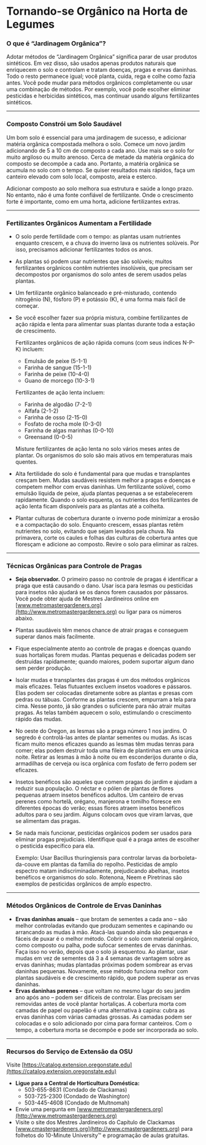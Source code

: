 # Tornando-se Orgânico na Horta de Legumes

### O que é “Jardinagem Orgânica”?

Adotar métodos de “Jardinagem Orgânica” significa parar de usar produtos sintéticos. Em vez disso, são usados apenas produtos naturais que enriquecem o solo e controlam e tratam doenças, pragas e ervas daninhas. Todo o resto permanece igual; você planta, cuida, rega e colhe como fazia antes. Você pode mudar para métodos orgânicos completamente ou usar uma combinação de métodos. Por exemplo, você pode escolher eliminar pesticidas e herbicidas sintéticos, mas continuar usando alguns fertilizantes sintéticos.

---

### Composto Constrói um Solo Saudável

Um bom solo é essencial para uma jardinagem de sucesso, e adicionar matéria orgânica compostada melhora o solo. Comece um novo jardim adicionando de 5 a 10 cm de composto a cada ano. Use mais se o solo for muito argiloso ou muito arenoso. Cerca de metade da matéria orgânica do composto se decompõe a cada ano. Portanto, a matéria orgânica se acumula no solo com o tempo. Se quiser resultados mais rápidos, faça um canteiro elevado com solo local, composto, areia e esterco.

Adicionar composto ao solo melhora sua estrutura e saúde a longo prazo. No entanto, não é uma fonte confiável de fertilizante. Onde o crescimento forte é importante, como em uma horta, adicione fertilizantes extras.

---

### Fertilizantes Orgânicos Aumentam a Fertilidade

- O solo perde fertilidade com o tempo: as plantas usam nutrientes enquanto crescem, e a chuva do inverno lava os nutrientes solúveis. Por isso, precisamos adicionar fertilizantes todos os anos.
- As plantas só podem usar nutrientes que são solúveis; muitos fertilizantes orgânicos contêm nutrientes insolúveis, que precisam ser decompostos por organismos do solo antes de serem usados pelas plantas.
- Um fertilizante orgânico balanceado e pré-misturado, contendo nitrogênio (N), fósforo (P) e potássio (K), é uma forma mais fácil de começar.
- Se você escolher fazer sua própria mistura, combine fertilizantes de ação rápida e lenta para alimentar suas plantas durante toda a estação de crescimento.

  Fertilizantes orgânicos de ação rápida comuns (com seus índices N-P-K) incluem:
  - Emulsão de peixe (5-1-1)
  - Farinha de sangue (15-1-1)
  - Farinha de peixe (10-4-0)
  - Guano de morcego (10-3-1)

  Fertilizantes de ação lenta incluem:
  - Farinha de algodão (7-2-1)
  - Alfafa (2-1-2)
  - Farinha de osso (2-15-0)
  - Fosfato de rocha mole (0-3-0)
  - Farinha de algas marinhas (0-0-10)
  - Greensand (0-0-5)

  Misture fertilizantes de ação lenta no solo vários meses antes de plantar. Os organismos do solo são mais ativos em temperaturas mais quentes.

- Alta fertilidade do solo é fundamental para que mudas e transplantes cresçam bem. Mudas saudáveis resistem melhor a pragas e doenças e competem melhor com ervas daninhas. Um fertilizante solúvel, como emulsão líquida de peixe, ajuda plantas pequenas a se estabelecerem rapidamente. Quando o solo esquenta, os nutrientes dos fertilizantes de ação lenta ficam disponíveis para as plantas até a colheita.
- Plantar culturas de cobertura durante o inverno pode minimizar a erosão e a compactação do solo. Enquanto crescem, essas plantas retêm nutrientes no solo, evitando que sejam levados pela chuva. Na primavera, corte os caules e folhas das culturas de cobertura antes que floresçam e adicione ao composto. Revire o solo para eliminar as raízes.

---

### Técnicas Orgânicas para Controle de Pragas

- **Seja observador.** O primeiro passo no controle de pragas é identificar a praga que está causando o dano. Usar isca para lesmas ou pesticidas para insetos não ajudará se os danos forem causados por pássaros. Você pode obter ajuda de Mestres Jardineiros online em [www.metromastergardeners.org](http://www.metromastergardeners.org) ou ligar para os números abaixo.
- Plantas saudáveis têm menos chance de atrair pragas e conseguem superar danos mais facilmente.
- Fique especialmente atento ao controle de pragas e doenças quando suas hortaliças forem mudas. Plantas pequenas e delicadas podem ser destruídas rapidamente; quando maiores, podem suportar algum dano sem perder produção.
- Isolar mudas e transplantes das pragas é um dos métodos orgânicos mais eficazes. Telas flutuantes excluem insetos voadores e pássaros. Elas podem ser colocadas diretamente sobre as plantas e presas com pedras ou tábuas. Conforme as plantas crescem, empurram a tela para cima. Nesse ponto, já são grandes o suficiente para não atrair muitas pragas. As telas também aquecem o solo, estimulando o crescimento rápido das mudas.
- No oeste do Oregon, as lesmas são a praga número 1 nos jardins. O segredo é controlá-las antes de plantar sementes ou mudas. As iscas ficam muito menos eficazes quando as lesmas têm mudas tenras para comer; elas podem destruir toda uma fileira de plantinhas em uma única noite. Retirar as lesmas à mão à noite ou em esconderijos durante o dia, armadilhas de cerveja ou isca orgânica com fosfato de ferro podem ser eficazes.
- Insetos benéficos são aqueles que comem pragas do jardim e ajudam a reduzir sua população. O néctar e o pólen de plantas de flores pequenas atraem insetos benéficos adultos. Um canteiro de ervas perenes como hortelã, orégano, manjerona e tomilho floresce em diferentes épocas do verão; essas flores atraem insetos benéficos adultos para o seu jardim. Alguns colocam ovos que viram larvas, que se alimentam das pragas.
- Se nada mais funcionar, pesticidas orgânicos podem ser usados para eliminar pragas prejudiciais. Identifique qual é a praga antes de escolher o pesticida específico para ela.

  Exemplo: Usar Bacillus thuringiensis para controlar larvas da borboleta-da-couve em plantas da família do repolho. Pesticidas de amplo espectro matam indiscriminadamente, prejudicando abelhas, insetos benéficos e organismos do solo. Rotenona, Neem e Piretrinas são exemplos de pesticidas orgânicos de amplo espectro.

---

### Métodos Orgânicos de Controle de Ervas Daninhas

- **Ervas daninhas anuais** – que brotam de sementes a cada ano – são melhor controladas evitando que produzam sementes e capinando ou arrancando as mudas à mão. Atacá-las quando ainda são pequenas e fáceis de puxar é o melhor método. Cobrir o solo com material orgânico, como composto ou palha, pode sufocar sementes de ervas daninhas. Faça isso no verão, depois que o solo já esquentou. Ao plantar, usar mudas em vez de sementes dá 3 a 4 semanas de vantagem sobre as ervas daninhas; mudas plantadas próximas podem sombrear as ervas daninhas pequenas. Novamente, esse método funciona melhor com plantas saudáveis e de crescimento rápido, que podem superar as ervas daninhas.
- **Ervas daninhas perenes** – que voltam no mesmo lugar do seu jardim ano após ano – podem ser difíceis de controlar. Elas precisam ser removidas antes de você plantar hortaliças. A cobertura morta com camadas de papel ou papelão é uma alternativa à capina: cubra as ervas daninhas com várias camadas grossas. As camadas podem ser colocadas e o solo adicionado por cima para formar canteiros. Com o tempo, a cobertura morta se decompõe e pode ser incorporada ao solo.

---

### Recursos do Serviço de Extensão da OSU

Visite [https://catalog.extension.oregonstate.edu](https://catalog.extension.oregonstate.edu)


- **Ligue para a Central de Horticultura Doméstica:**
  - 503-655-8631 (Condado de Clackamas)
  - 503-725-2300 (Condado de Washington)
  - 503-445-4608 (Condado de Multnomah)
- Envie uma pergunta em [www.metromastergardeners.org](http://www.metromastergardeners.org)
- Visite o site dos Mestres Jardineiros do Capítulo de Clackamas [www.cmastergardeners.org](http://www.cmastergardeners.org) para folhetos do 10-Minute University™ e programação de aulas gratuitas.

